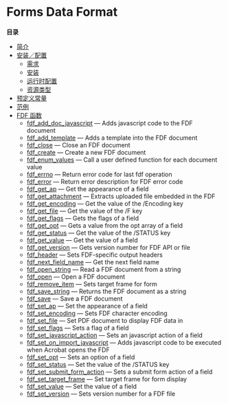 Forms Data Format
=================

**目录**

-   [简介](/intro/fdf.html)
-   [安装／配置](/fdf/setup.html)
    -   [需求](/fdf/setup.html#需求)
    -   [安装](/fdf/setup.html#安装)
    -   [运行时配置](/fdf/setup.html#运行时配置)
    -   [资源类型](/fdf/setup.html#资源类型)
-   [预定义常量](/fdf/constants.html)
-   [范例](/fdf/examples.html)
-   [FDF 函数](/ref/fdf.html)
    -   [fdf\_add\_doc\_javascript](/ref/fdf.html#fdf_add_doc_javascript)
        — Adds javascript code to the FDF document
    -   [fdf\_add\_template](/ref/fdf.html#fdf_add_template) — Adds a
        template into the FDF document
    -   [fdf\_close](/ref/fdf.html#fdf_close) — Close an FDF document
    -   [fdf\_create](/ref/fdf.html#fdf_create) — Create a new FDF
        document
    -   [fdf\_enum\_values](/ref/fdf.html#fdf_enum_values) — Call a user
        defined function for each document value
    -   [fdf\_errno](/ref/fdf.html#fdf_errno) — Return error code for
        last fdf operation
    -   [fdf\_error](/ref/fdf.html#fdf_error) — Return error description
        for FDF error code
    -   [fdf\_get\_ap](/ref/fdf.html#fdf_get_ap) — Get the appearance of
        a field
    -   [fdf\_get\_attachment](/ref/fdf.html#fdf_get_attachment) —
        Extracts uploaded file embedded in the FDF
    -   [fdf\_get\_encoding](/ref/fdf.html#fdf_get_encoding) — Get the
        value of the /Encoding key
    -   [fdf\_get\_file](/ref/fdf.html#fdf_get_file) — Get the value of
        the /F key
    -   [fdf\_get\_flags](/ref/fdf.html#fdf_get_flags) — Gets the flags
        of a field
    -   [fdf\_get\_opt](/ref/fdf.html#fdf_get_opt) — Gets a value from
        the opt array of a field
    -   [fdf\_get\_status](/ref/fdf.html#fdf_get_status) — Get the value
        of the /STATUS key
    -   [fdf\_get\_value](/ref/fdf.html#fdf_get_value) — Get the value
        of a field
    -   [fdf\_get\_version](/ref/fdf.html#fdf_get_version) — Gets
        version number for FDF API or file
    -   [fdf\_header](/ref/fdf.html#fdf_header) — Sets FDF-specific
        output headers
    -   [fdf\_next\_field\_name](/ref/fdf.html#fdf_next_field_name) —
        Get the next field name
    -   [fdf\_open\_string](/ref/fdf.html#fdf_open_string) — Read a FDF
        document from a string
    -   [fdf\_open](/ref/fdf.html#fdf_open) — Open a FDF document
    -   [fdf\_remove\_item](/ref/fdf.html#fdf_remove_item) — Sets target
        frame for form
    -   [fdf\_save\_string](/ref/fdf.html#fdf_save_string) — Returns the
        FDF document as a string
    -   [fdf\_save](/ref/fdf.html#fdf_save) — Save a FDF document
    -   [fdf\_set\_ap](/ref/fdf.html#fdf_set_ap) — Set the appearance of
        a field
    -   [fdf\_set\_encoding](/ref/fdf.html#fdf_set_encoding) — Sets FDF
        character encoding
    -   [fdf\_set\_file](/ref/fdf.html#fdf_set_file) — Set PDF document
        to display FDF data in
    -   [fdf\_set\_flags](/ref/fdf.html#fdf_set_flags) — Sets a flag of
        a field
    -   [fdf\_set\_javascript\_action](/ref/fdf.html#fdf_set_javascript_action)
        — Sets an javascript action of a field
    -   [fdf\_set\_on\_import\_javascript](/ref/fdf.html#fdf_set_on_import_javascript)
        — Adds javascript code to be executed when Acrobat opens the FDF
    -   [fdf\_set\_opt](/ref/fdf.html#fdf_set_opt) — Sets an option of a
        field
    -   [fdf\_set\_status](/ref/fdf.html#fdf_set_status) — Set the value
        of the /STATUS key
    -   [fdf\_set\_submit\_form\_action](/ref/fdf.html#fdf_set_submit_form_action)
        — Sets a submit form action of a field
    -   [fdf\_set\_target\_frame](/ref/fdf.html#fdf_set_target_frame) —
        Set target frame for form display
    -   [fdf\_set\_value](/ref/fdf.html#fdf_set_value) — Set the value
        of a field
    -   [fdf\_set\_version](/ref/fdf.html#fdf_set_version) — Sets
        version number for a FDF file
